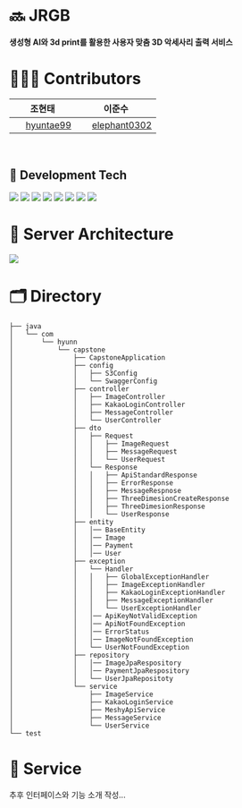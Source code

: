 # 🔜 JRGB
**생성형 AI와 3d print를 활용한 사용자 맞춤 3D 악세사리 출력 서비스**
<br>

# 👨🏻‍💻 Contributors
|  <div align = center>조현태 </div> | <div align = center> 이준수 </div>                                                                                                                                                                                                                                                                                                                            |
|:----------|:-----------------------------------------------------------------------------------------------------------------------------------------------------------------------------------------------------------------------------------------------------------------------------------------------------------------------------------------------------------|
|<div align = center> <img src = "https://oopy.lazyrockets.com/api/v2/notion/image?src=https%3A%2F%2Fnoticon-static.tammolo.com%2Fdgggcrkxq%2Fimage%2Fupload%2Fv1567128822%2Fnoticon%2Fosiivsvhnu4nt8doquo0.png&blockId=865f4b2a-5198-49e8-a173-0f893a4fed45&width=256" width = "17" height = "17"/> [hyuntae99](https://github.com/hyuntae99) </div> | <div align = center> <img src = "https://oopy.lazyrockets.com/api/v2/notion/image?src=https%3A%2F%2Fnoticon-static.tammolo.com%2Fdgggcrkxq%2Fimage%2Fupload%2Fv1567128822%2Fnoticon%2Fosiivsvhnu4nt8doquo0.png&blockId=865f4b2a-5198-49e8-a173-0f893a4fed45&width=256" width = "17" height = "17"/> [elephant0302](https://github.com/elephant0302) </div> |
<br>

## 📖 Development Tech
<img src="https://img.shields.io/badge/java-007396?style=for-the-badge&logo=java&logoColor=white">
<img src="https://img.shields.io/badge/mysql-4479A1?style=for-the-badge&logo=mysql&logoColor=white">
<img src="https://img.shields.io/badge/spring-6DB33F?style=for-the-badge&logo=spring&logoColor=white">
<img src="https://img.shields.io/badge/springboot-6DB33F?style=for-the-badge&logo=springboot&logoColor=white">
<img src="https://img.shields.io/badge/amazonaws-232F3E?style=for-the-badge&logo=amazonaws&logoColor=white">
<img src="https://img.shields.io/badge/gradle-02303A?style=for-the-badge&logo=gradle&logoColor=white">
<img src="https://img.shields.io/badge/nginx-%23009639.svg?style=for-the-badge&logo=nginx&logoColor=white">
<img src="https://img.shields.io/badge/github%20actions-%232671E5.svg?style=for-the-badge&logo=githubactions&logoColor=white">
<br>

# 💼 Server Architecture
<img src="https://velog.velcdn.com/images/jmjmjmz732002/post/a6c7a7be-ff27-4723-bfe2-d458ed641fab/image.png">
<br>

# 🗂️ Directory
```
├── java
│   └── com
│       └── hyunn
│           └── capstone
│               ├── CapstoneApplication
│               ├── config
│               │   ├── S3Config
│               │   └── SwaggerConfig
│               ├── controller
│               │   ├── ImageController
│               │   ├── KakaoLoginController
│               │   ├── MessageController
│               │   └── UserController
│               ├── dto
│               │   ├── Request
│               │   │   ├── ImageRequest
│               │   │   ├── MessageRequest
│               │   │   └── UserRequest
│               │   └── Response
│               │   │   ├── ApiStandardResponse
│               │   │   ├── ErrorResponse
│               │   │   ├── MessageRespnose
│               │   │   ├── ThreeDimesionCreateResponse
│               │   │   ├── ThreeDimesionResponse
│               │   │   └── UserResponse
│               ├── entity
│               │   │── BaseEntity
│               │   │── Image
│               │   │── Payment
│               │   │── User
│               ├── exception
│               │   └── Handler
│               │   │   ├── GlobalExceptionHandler
│               │   │   ├── ImageExceptionHandler
│               │   │   ├── KakaoLoginExceptionHandler
│               │   │   ├── MessageExceptionHandler
│               │   │   └── UserExceptionHandler
│               │   │── ApiKeyNotValidException
│               │   │── ApiNotFoundException
│               │   │── ErrorStatus
│               │   │── ImageNotFoundException
│               │   └── UserNotFoundException
│               ├── repository
│               │   │── ImageJpaRespository
│               │   │── PaymentJpaRespository
│               │   └── UserJpaRepositoty
│               └── service
│                   ├── ImageService
│                   ├── KakaoLoginService
│                   ├── MeshyApiService
│                   ├── MessageService
│                   └── UserService
└── test
```

# 📝 Service

추후 인터페이스와 기능 소개 작성...